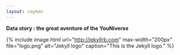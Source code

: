 ```yaml
---
layout: cayman
---
```


**Data story : the great aventure of the YouNiverse**

{% include image.html url="http://jekyllrb.com" max-width="200px" file="logo.png" alt="Jekyll logo" caption="This is the Jekyll logo." %}


